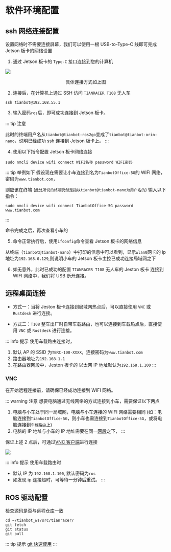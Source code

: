 # 软件环境配置

## ssh 网络连接配置

设置网络时不需要连接屏幕，我们可以使用一根 USB-to-Type-C 线即可完成 Jetson 板卡的网络设置

1. 通过 Jetson 板卡的 `Type-C` 接口连接到您的计算机

![](https://tianbot-pic.oss-cn-beijing.aliyuncs.com/tianbot-pic/Tianbot-Doc20240530131108.png)

<p style="text-align: center">具体连接方式如上图</p> 

2. 连接后，在计算机上通过 SSH 访问 `TIANRACER T108` 无人车

```shell
ssh tianbot@192.168.55.1
```

3. 输入密码`ros`后，即可成功连接到 Jetson 板卡。

::: tip 注意

此时的终端用户名从`tianbot@tianbot-ros2go`变成了`tianbot@tianbot-orin-nano`，说明已经成功 ssh 连接到 Jetson 板卡上。
:::

4. 使用以下指令配置 Jetson 板卡网络连接
```shell
sudo nmcli device wifi connect WIFI名称 password WIFI密码
```

::: tip 举例如下
假设现在需要让小车连接到名为`TianbotOffice-5G`的 WIFI 网络，密码为`www.tianbot.com`，

则应该在终端 (`此处所说的终端仍然是指以tianbot@tianbot-nano为用户名的`) 输入以下指令：

```shell
​​sudo nmcli device wifi connect TianbotOffice-5G password www.tianbot.com

```
:::

命令完成之后，再次查看小车的

5. 命令正常执行后，使用`ifconfig`命令查看 Jetson 板卡的网络信息

从终端（`tianbot@tianbot-nano`）中打印的信息中可以看到，显示`wlan0`网卡的 ip 地址为`192.168.0.129`,则说明小车的 Jetson 板卡主控已成功连接局域网之下

6. 如无意外，此时已成功的配置 `TIANRACER T108` 无人车的 Jeston 板卡 连接到 WIFI 网络中，我们将 USB 断开连接。

## 远程桌面连接

- 方式一：当将 Jeston 板卡连接到局域网热点后，可以直接使用 `VNC` 或 `Rustdesk` 进行连接。

- 方式二：`T108` 整车出厂时自带车载路由，也可以连接到车载热点后，直接使用 `VNC` 或 `Rustdesk` 进行连接。

::: info 提示
使用车载路由连接时，
1. 默认 AP 的 SSID 为`TBRC-108-XXXX`，连接密码为`www.tianbot.com`
2. 路由器地址为`192.168.1.1`
3. 在路由器网段中，Jeston 板卡的 以太网 IP 地址默认为`192.168.1.100`
:::

### VNC
在开始远程连接前，请确保已经成功连接到 WIFI 网络。

::: warning 注意
想要电脑通过无线网络的方式连接到小车，需要保证以下两点
1. 电脑与小车处于同一局域网，电脑与小车连接的 WIFI 网络需要相同 (如：电脑连接到`TianbotOffice-5G`，则小车也需连接到`TianbotOffice-5G`，或将电脑连接到`车载路由`上)
2. 电脑的 IP 地址与小车的 IP 地址需要在同一[网段](https://cloud.tencent.com/developer/article/2009652)之下，
:::

保证上述 2 点后，可通过[VNC 客户端](https://www.realvnc.com/en/connect/download/viewer/)进行连接

![](https://tianbot-pic.oss-cn-beijing.aliyuncs.com/tianbot-pic/Tianbot-Doc20240530130251.png)

::: info 提示
使用车载路由时
- 默认 IP 为 `192.168.1.100`, 默认密码为`ros`
- 如发现 ip 连接超时，可等待一分钟后重试。
:::

## ROS 驱动配置

检查源码是否与远程仓库一致

```shell
cd ~/tianbot_ws/src/tianracer/
git fetch
git status
git pull    
```
::: tip 提示
[git 快速使用](/basic/git.md "git快速使用")
:::